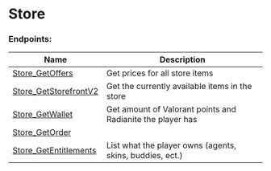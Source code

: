 <!-- This file is automatically generated! Do not edit it directly! See https://github.com/techchrism/valorant-api-docs/blob/trunk/contributing.md for more information. -->

# Store

### Endpoints:
|Name|Description|
|---|---|
|[Store_GetOffers](GET%20Store_GetOffers.md)|Get prices for all store items|
|[Store_GetStorefrontV2](GET%20Store_GetStorefrontV2.md)|Get the currently available items in the store|
|[Store_GetWallet](GET%20Store_GetWallet.md)|Get amount of Valorant points and Radianite the player has  |
|[Store_GetOrder](GET%20Store_GetOrder.md)||
|[Store_GetEntitlements](GET%20Store_GetEntitlements.md)|List what the player owns (agents, skins, buddies, ect.)  |

